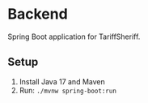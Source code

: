 # Backend

Spring Boot application for TariffSheriff.

## Setup

1. Install Java 17 and Maven
2. Run: `./mvnw spring-boot:run`
